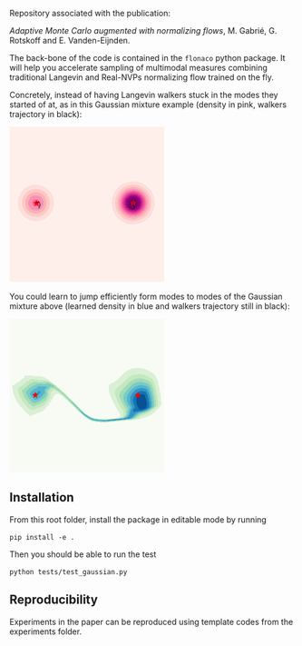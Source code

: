 Repository associated with the publication:

 *Adaptive Monte Carlo augmented with normalizing flows*, M. Gabrié, G. Rotskoff and E. Vanden-Eijnden. 

The back-bone of the code is contained in the ``flonaco`` python package. It will help you accelerate sampling of multimodal measures combining traditional Langevin and Real-NVPs normalizing flow trained on the fly.

Concretely, instead of having Langevin walkers stuck in the modes they started of at, as in this Gaussian mixture example (density in pink, walkers trajectory in black):

![alt text](plots/animation_twowalker_merelangevin.gif) 

You could learn to jump efficiently form modes to modes of the Gaussian mixture above (learned density in blue and walkers trajectory still in black): 

![alt text](plots/animation_2walkers_mhlangevin.gif)

## Installation

From this root folder, install the package in editable mode by running
```
pip install -e .
```

Then you should be able to run the test
```
python tests/test_gaussian.py
```

## Reproducibility
Experiments in the paper can be reproduced using template codes from the experiments folder. 



